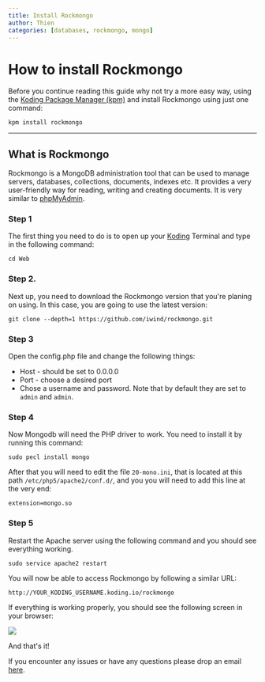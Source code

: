 ```yaml
---
title: Install Rockmongo
author: Thien
categories: [databases, rockmongo, mongo]
---
```


# How to install Rockmongo

Before you continue reading this guide why not try a more easy way, using the [Koding Package Manager (kpm)](http://learn.koding.com/guides/getting-started-kpm/) and install Rockmongo using just one command:

```
kpm install rockmongo
```

***

## What is Rockmongo

Rockmongo is a MongoDB administration tool that can be used to manage servers, databases, collections, documents, indexes etc. It provides a very user-friendly way for reading, writing and creating documents. It is very similar to [phpMyAdmin](http://learn.koding.com/guides/install-phpmyadmin/).

### Step 1

The first thing you need to do is to open up your [Koding](https://koding.com/IDE) Terminal and type in the following command:

```
cd Web
```

### Step 2.
Next up, you need to download the Rockmongo version that you're planing on using. In this case, you are going to use the latest version:

```
git clone --depth=1 https://github.com/iwind/rockmongo.git
```

### Step 3

Open the config.php file and change the following things:

* Host - should be set to 0.0.0.0
* Port - choose a desired port
* Chose a username and password. Note that by default they are set to `admin` and `admin`.

### Step 4

Now Mongodb will need the PHP driver to work. You need to install it by running this command:

```
sudo pecl install mongo

```

After that you will need to edit the file `20-mono.ini`, that is located at this path `/etc/php5/apache2/conf.d/`, and you you will need to add this line at the very end:

```
extension=mongo.so
```

### Step 5

Restart the Apache server using the following command and you should see everything working.

```
sudo service apache2 restart
```

You will now be able to access Rockmongo by following a similar URL:

```
http://YOUR_KODING_USERNAME.koding.io/rockmongo
```

If everything is working properly, you should see the following screen in your browser:

![](rockmongo.png)

And that's it!

If you encounter any issues or have any questions please drop an email [here](mailto:support@koding.com).
